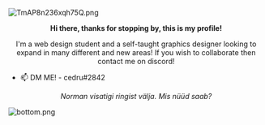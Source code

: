 ![TmAP8n236xqh75Q.png](https://imgur.com/RStl5iL.png)
<!-- You can edit this image in paint and host the image on https://sm.ms/ -->
<p align="center">
  <b>Hi there, thanks for stopping by, this is my profile!</b>
</p>
<p align="center">
I'm a web design student and a self-taught graphics designer looking to expand in many different and new areas! If you wish to collaborate then contact me on discord!
</p>

- 📫 DM ME! - cedru#2842



<p align="center">
  <i>Norman visatigi ringist välja. Mis nüüd saab?</i><br/>
</p>

![bottom.png](https://imgur.com/Oi9whDs.png)
